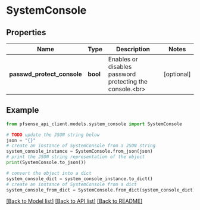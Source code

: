 # SystemConsole


## Properties

Name | Type | Description | Notes
------------ | ------------- | ------------- | -------------
**passwd_protect_console** | **bool** | Enables or disables password protecting the console.&lt;br&gt; | [optional] 

## Example

```python
from pfsense_api_client.models.system_console import SystemConsole

# TODO update the JSON string below
json = "{}"
# create an instance of SystemConsole from a JSON string
system_console_instance = SystemConsole.from_json(json)
# print the JSON string representation of the object
print(SystemConsole.to_json())

# convert the object into a dict
system_console_dict = system_console_instance.to_dict()
# create an instance of SystemConsole from a dict
system_console_from_dict = SystemConsole.from_dict(system_console_dict)
```
[[Back to Model list]](../README.md#documentation-for-models) [[Back to API list]](../README.md#documentation-for-api-endpoints) [[Back to README]](../README.md)


